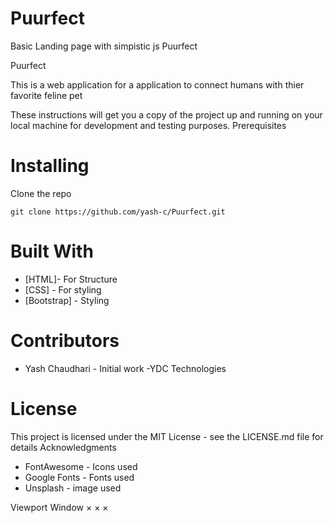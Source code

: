 # Puurfect
Basic Landing page with simpistic js
Puurfect

Puurfect

This is a web application for a application to connect humans with thier favorite feline pet

These instructions will get you a copy of the project up and running on your local machine for development and testing purposes.
Prerequisites

# Installing

Clone the repo
```
git clone https://github.com/yash-c/Puurfect.git
```
# Built With

* [HTML]- For Structure
* [CSS] - For styling
* [Bootstrap] - Styling

# Contributors

* Yash Chaudhari - Initial work -YDC Technologies

# License

This project is licensed under the MIT License - see the LICENSE.md file for details
Acknowledgments

* FontAwesome - Icons used
* Google Fonts - Fonts used
* Unsplash - image used

Viewport Window × × ×
